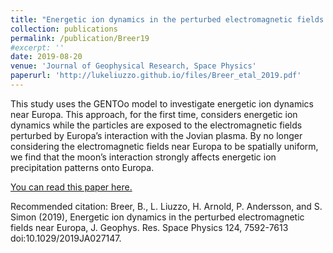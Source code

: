 ```yaml
---
title: "Energetic ion dynamics in the perturbed electromagnetic fields near Europa"
collection: publications
permalink: /publication/Breer19
#excerpt: ''
date: 2019-08-20
venue: 'Journal of Geophysical Research, Space Physics'
paperurl: 'http://lukeliuzzo.github.io/files/Breer_etal_2019.pdf'
---
```

This study uses the GENTOo model to investigate energetic ion dynamics near Europa. This approach, for the first time, considers energetic ion dynamics while the particles are exposed to the electromagnetic fields perturbed by Europa’s interaction with the Jovian plasma. By no longer considering the electromagnetic fields near Europa to be spatially uniform, we find that the moon’s interaction strongly affects energetic ion precipitation patterns onto Europa.

[You can read this paper here.](http://lukeliuzzo.github.io/files/Breer_etal_2019.pdf)

Recommended citation: Breer, B., L. Liuzzo, H. Arnold, P. Andersson, and S. Simon (2019), Energetic ion dynamics in the perturbed electromagnetic fields near Europa, J. Geophys. Res. Space Physics 124, 7592-7613 doi:10.1029/2019JA027147.

